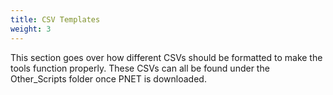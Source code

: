 ```yaml
---
title: CSV Templates
weight: 3
---
```


This section goes over how different CSVs should be formatted to make the tools function properly. These CSVs can all be found under the Other_Scripts folder once PNET is downloaded. 